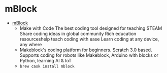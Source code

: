 # mBlock
- [mBlock](https://www.mblock.cc/)
  -  Make with Code The best coding tool designed for teaching STEAM Share coding ideas in global community Rich education resourceshelp teach coding with ease Learn coding at any device, any where
  - Makeblock's coding platform for beginners. Scratch 3.0 based. Supports coding for robots like Makeblock, Arduino with blocks or Python, learning AI & IoT
  - `brew cask install mblock`

